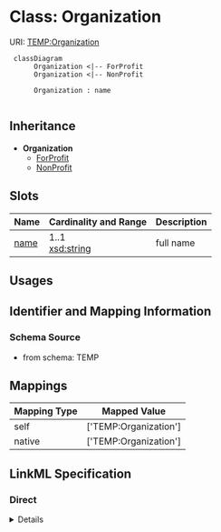 # Class: Organization




URI: [TEMP:Organization](https://example.org/TEMP/Organization)




```mermaid
 classDiagram
      Organization <|-- ForProfit
      Organization <|-- NonProfit
      
      Organization : name
      
```





## Inheritance
* **Organization**
    * [ForProfit](ForProfit.md)
    * [NonProfit](NonProfit.md)



## Slots

| Name | Cardinality and Range  | Description  |
| ---  | ---  | --- |
| [name](name.md) | 1..1 <br/> [xsd:string](xsd:string)  | full name  |


## Usages



## Identifier and Mapping Information







### Schema Source


* from schema: TEMP







## Mappings

| Mapping Type | Mapped Value |
| ---  | ---  |
| self | ['TEMP:Organization'] |
| native | ['TEMP:Organization'] |


## LinkML Specification

<!-- TODO: investigate https://stackoverflow.com/questions/37606292/how-to-create-tabbed-code-blocks-in-mkdocs-or-sphinx -->

### Direct

<details>
```yaml
name: Organization
from_schema: TEMP
rank: 1000
slots:
- name
slot_usage:
  name:
    name: name
    annotations:
      special:
        tag: special
        value: my_val
    description: full name
    exact_mappings:
    - sdo:name
    multivalued: false
    domain_of:
    - Person
    - Organization
    - Person
    - Organization
    range: string
    required: true

```
</details>

### Induced

<details>
```yaml
name: Organization
from_schema: TEMP
rank: 1000
slot_usage:
  name:
    name: name
    annotations:
      special:
        tag: special
        value: my_val
    description: full name
    exact_mappings:
    - sdo:name
    multivalued: false
    domain_of:
    - Person
    - Organization
    - Person
    - Organization
    range: string
    required: true
attributes:
  name:
    name: name
    annotations:
      special:
        tag: special
        value: my_val
    description: full name
    from_schema: TEMP
    exact_mappings:
    - sdo:name
    rank: 1000
    multivalued: false
    alias: name
    owner: Organization
    domain_of:
    - Person
    - Organization
    - Person
    - Organization
    range: string
    required: true

```
</details>